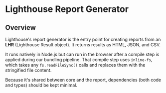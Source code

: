 # Lighthouse Report Generator

## Overview

Lighthouse's report generator is the entry point for creating reports from an **LHR** (Lighthouse Result object). It returns results as HTML, JSON, and CSV.

It runs natively in Node.js but can run in the browser after a compile step is applied during our bundling pipeline. That compile step uses `inline-fs`, which takes any `fs.readFileSync()` calls and replaces them with the stringified file content.

Because it's shared between core and the report, dependencies (both code and types) should be kept minimal.
